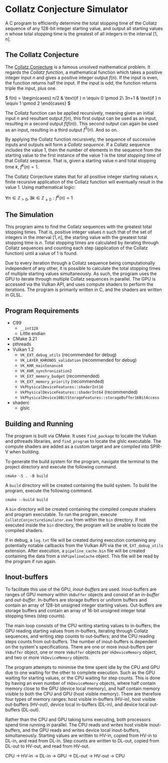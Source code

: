 # Collatz Conjecture Simulator

A C program to efficiently determine the total stopping time of the Collatz sequence of any 128-bit
integer starting value, and output all starting values $n$ whose total stopping time is the greatest
of all integers in the interval $[1, n]$.

## The Collatz Conjecture

The [Collatz Conjecture](https://en.wikipedia.org/wiki/Collatz_conjecture) is a famous unsolved
mathematical problem. It regards the _Collatz function_, a mathematical function which takes a
positive integer input $n$ and gives a positive integer output $f(n)$. If the input is even, the
function returns half the input. If the input is odd, the function returns triple the input, plus
one.

$
f(n) =
 \begin{cases}
  n/2  & \text{if } n \equiv 0 \pmod 2\\
  3n+1 & \text{if } n \equiv 1 \pmod 2
 \end{cases}
$

The Collatz function can be applied recursively, meaning given an initial input $n$ and resultant
output $f(n)$, this first output can be used as an input, resulting in a second output $f(f(n))$.
This second output can again be used as an input, resulting in a third output $f^3(n)$. And so on.

By applying the Collatz function recursively, the sequence of successive inputs and outputs will
form a _Collatz sequence_. If a Collatz sequence includes the value $1$, then the number of
elements in the sequence from the starting value to the first instance of the value $1$ is the
_total stopping time_ of that Collatz sequence. That is, given a starting value $n$ and total
stopping time $k$, $f^k(n)=1$.

The Collatz Conjecture states that for all positive integer starting values $n$, finite recursive
application of the Collatz function will eventually result in the value $1$. Using mathematical
logic:

$\forall n \in \mathbb{Z}_{> 0}, \exists k \in \mathbb{Z}_{\geq 0} : f^k(n)=1$

## The Simulation

This program aims to find the Collatz sequences with the greatest total stopping times. That is,
positive integer values $n$ such that of the set of integers in the interval $[1, n]$, the starting
value with the greatest total stopping time is $n$. Total stopping times are calculated by
iterating through Collatz sequences and counting each step (application of the Collatz function)
until a value of $1$ is found.

Due to every iteration through a Collatz sequence being computationally independent of any other,
it is possible to calculate the total stopping times of multiple starting values simultaneously. As
such, the program uses the GPU to iterate through multiple Collatz sequences in parallel. The GPU
is accessed via the Vulkan API, and uses compute shaders to perform the iterations. The program is
primarily written in C, and the shaders are written in GLSL.

## Program Requirements

- C99
  - `__int128`
  - Little endian
- CMake 3.21
- pthreads
- Vulkan 1.2
  - `VK_EXT_debug_utils` (recommended for debug)
  - `VK_LAYER_KHRONOS_validation` (recommended for debug)
  - `VK_KHR_maintenance4`
  - `VK_KHR_synchronization2`
  - `VK_EXT_memory_budget` (recommended)
  - `VK_EXT_memory_priority` (recommended)
  - `VkPhysicalDeviceFeatures::shaderInt16`
  - `VkPhysicalDeviceFeatures::shaderInt64` (recommended)
  - `VkPhysicalDevice16BitStorageFeatures::storageBuffer16BitAccess`
- shaderc
  - glslc

## Building and Running

The program is built via CMake. It uses `find_package` to locate the Vulkan and pthreads libraries,
and `find_program` to locate the glslc executable. The compute shaders are added as a custom
target and are compiled into SPIR-V when building.

To generate the build system for the program, navigate the terminal to the project directory and
execute the following command.

    cmake -S . -B build

A `build` directory will be created containing the build system. To build the program, execute the
following command.

    cmake --build build

A `bin` directory will be created containing the compiled compute shaders and program executable.
To run the program, execute `CollatzConjectureSimulator.exe` from within the `bin` directory. If
not executed inside the `bin` directory, the program will be unable to locate the compiled shaders.

If in debug, a `log.txt` file will be created during execution containing any potentially notable
callbacks from the Vulkan API via the `VK_EXT_debug_utils` extension. After execution, a
`pipeline_cache.bin` file will be created containing the data from a `VkPipelineCache` object. This
file will be read by the program if run again.

## Inout-buffers

To facilitate this use of the GPU, _inout-buffers_ are used. Inout-buffers are ranges of GPU memory
within `VkBuffer` objects and consist of an _in-buffer_ and _out-buffer_. In-buffers are storage
buffers or uniform buffers and contain an array of 128-bit unsigned integer starting values.
Out-buffers are storage buffers and contain an array of 16-bit unsigned integer total stopping
times (step counts).

The main loop consists of the CPU writing starting values to in-buffers; the GPU reading starting
values from in-buffers, iterating through Collatz sequences, and writing step counts to
out-buffers; and the CPU reading steps counts from out-buffers. The number of inout-buffers is
dependent on the system's specifications. There are one or more inout-buffers per `VkBuffer`
object, one or more `VkBuffer` objects per `VkDeviceMemory` object, and two or more
`VkDeviceMemory` objects.

The program attempts to minimise the time spent idle by the CPU and GPU due to one waiting for the
other to complete execution. Such as the GPU waiting for starting values, or the CPU waiting for
step counts. This is done by having an even number of `VkDeviceMemory` objects, where half contain
memory close to the GPU (device local memory), and half contain memory visible to both the CPU and
GPU (host visible memory). There are therefore four types of memory ranges: host visible in-buffers
(HV-in), host visible out-buffers (HV-out), device local in-buffers (DL-in), and device local
out-buffers (DL-out).

Rather than the CPU and GPU taking turns executing, both processors spend time running in parallel.
The CPU reads and writes host visible inout-buffers, and the GPU reads and writes device local
inout-buffers, simultaneously. Starting values are written to HV-in, copied from HV-in to DL-in,
and read from DL-in. Step counts are written to DL-out, copied from DL-out to HV-out, and read from
HV-out.

CPU -> HV-in -> DL-in -> GPU -> DL-out -> HV-out -> CPU
